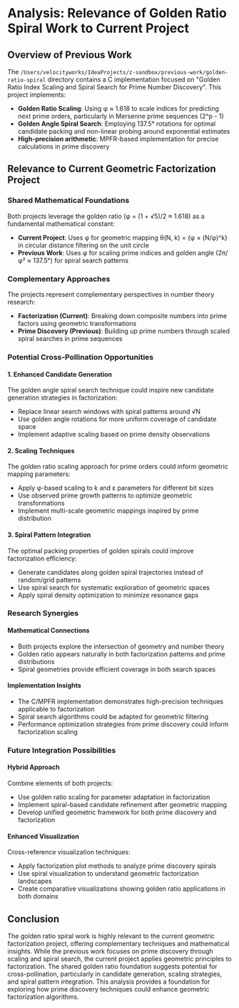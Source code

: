 # Analysis: Relevance of Golden Ratio Spiral Work to Current Project

## Overview of Previous Work
The `/Users/velocityworks/IdeaProjects/z-sandbox/previous-work/golden-ratio-spiral` directory contains a C implementation focused on "Golden Ratio Index Scaling and Spiral Search for Prime Number Discovery". This project implements:

- **Golden Ratio Scaling**: Using φ ≈ 1.618 to scale indices for predicting next prime orders, particularly in Mersenne prime sequences (2^p - 1)
- **Golden Angle Spiral Search**: Employing 137.5° rotations for optimal candidate packing and non-linear probing around exponential estimates
- **High-precision arithmetic**: MPFR-based implementation for precise calculations in prime discovery

## Relevance to Current Geometric Factorization Project

### Shared Mathematical Foundations
Both projects leverage the golden ratio (φ = (1 + √5)/2 ≈ 1.618) as a fundamental mathematical constant:

- **Current Project**: Uses φ for geometric mapping θ(N, k) = {φ × (N/φ)^k} in circular distance filtering on the unit circle
- **Previous Work**: Uses φ for scaling prime indices and golden angle (2π/φ² ≈ 137.5°) for spiral search patterns

### Complementary Approaches
The projects represent complementary perspectives in number theory research:

- **Factorization (Current)**: Breaking down composite numbers into prime factors using geometric transformations
- **Prime Discovery (Previous)**: Building up prime numbers through scaled spiral searches in prime sequences

### Potential Cross-Pollination Opportunities

#### 1. Enhanced Candidate Generation
The golden angle spiral search technique could inspire new candidate generation strategies in factorization:
- Replace linear search windows with spiral patterns around √N
- Use golden angle rotations for more uniform coverage of candidate space
- Implement adaptive scaling based on prime density observations

#### 2. Scaling Techniques
The golden ratio scaling approach for prime orders could inform geometric mapping parameters:
- Apply φ-based scaling to k and ε parameters for different bit sizes
- Use observed prime growth patterns to optimize geometric transformations
- Implement multi-scale geometric mappings inspired by prime distribution

#### 3. Spiral Pattern Integration
The optimal packing properties of golden spirals could improve factorization efficiency:
- Generate candidates along golden spiral trajectories instead of random/grid patterns
- Use spiral search for systematic exploration of geometric spaces
- Apply spiral density optimization to minimize resonance gaps

### Research Synergies

#### Mathematical Connections
- Both projects explore the intersection of geometry and number theory
- Golden ratio appears naturally in both factorization patterns and prime distributions
- Spiral geometries provide efficient coverage in both search spaces

#### Implementation Insights
- The C/MPFR implementation demonstrates high-precision techniques applicable to factorization
- Spiral search algorithms could be adapted for geometric filtering
- Performance optimization strategies from prime discovery could inform factorization scaling

### Future Integration Possibilities

#### Hybrid Approach
Combine elements of both projects:
- Use golden ratio scaling for parameter adaptation in factorization
- Implement spiral-based candidate refinement after geometric mapping
- Develop unified geometric framework for both prime discovery and factorization

#### Enhanced Visualization
Cross-reference visualization techniques:
- Apply factorization plot methods to analyze prime discovery spirals
- Use spiral visualization to understand geometric factorization landscapes
- Create comparative visualizations showing golden ratio applications in both domains

## Conclusion

The golden ratio spiral work is highly relevant to the current geometric factorization project, offering complementary techniques and mathematical insights. While the previous work focuses on prime discovery through scaling and spiral search, the current project applies geometric principles to factorization. The shared golden ratio foundation suggests potential for cross-pollination, particularly in candidate generation, scaling strategies, and spiral pattern integration. This analysis provides a foundation for exploring how prime discovery techniques could enhance geometric factorization algorithms.